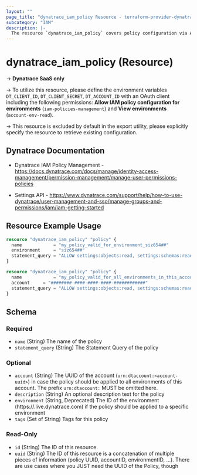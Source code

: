 ```yaml
---
layout: ""
page_title: "dynatrace_iam_policy Resource - terraform-provider-dynatrace"
subcategory: "IAM"
description: |-
  The resource `dynatrace_iam_policy` covers policy configuration via Account Management API for SaaS Accounts
---
```


# dynatrace_iam_policy (Resource)

-> **Dynatrace SaaS only**

-> To utilize this resource, please define the environment variables `DT_CLIENT_ID`, `DT_CLIENT_SECRET`, `DT_ACCOUNT_ID` with an OAuth client including the following permissions: **Allow IAM policy configuration for environments** (`iam-policies-management`) and **View environments** (`account-env-read`).

-> This resource is excluded by default in the export utility, please explicitly specify the resource to retrieve existing configuration.

## Dynatrace Documentation

- Dynatrace IAM Policy Management - https://docs.dynatrace.com/docs/manage/identity-access-management/permission-management/manage-user-permissions-policies

- Settings API - https://www.dynatrace.com/support/help/how-to-use-dynatrace/user-management-and-sso/manage-groups-and-permissions/iam/iam-getting-started

## Resource Example Usage

```terraform
resource "dynatrace_iam_policy" "policy" {
  name            = "my_policy_valid_for_environment_siz654##"
  environment     = "siz654##"
  statement_query = "ALLOW settings:objects:read, settings:schemas:read WHERE settings:schemaId = \"string\";"
}
```

```terraform
resource "dynatrace_iam_policy" "policy" {
  name            = "my_policy_valid_for_all_environments_in_this_account"
  account     = "########-####-####-####-############"
  statement_query = "ALLOW settings:objects:read, settings:schemas:read WHERE settings:schemaId = \"string\";"
}
```
<!-- schema generated by tfplugindocs -->
## Schema

### Required

- `name` (String) The name of the policy
- `statement_query` (String) The Statement Query of the policy

### Optional

- `account` (String) The UUID of the account (`urn:dtaccount:<account-uuid>`) in case the policy should be applied to all environments of this account. The prefix `urn:dtaccount:` MUST be omitted here.
- `description` (String) An optional description text for the policy
- `environment` (String, Deprecated) The ID of the environment (https://<environmentid>.live.dynatrace.com) if the policy should be applied to a specific environment
- `tags` (Set of String) Tags for this policy

### Read-Only

- `id` (String) The ID of this resource.
- `uuid` (String) The ID of this resource is a concatenation of multiple pieces of information (policy UUID, accountID, environmentID, ...). There are use cases where you JUST need the UUID of the Policy, though
